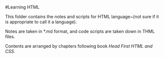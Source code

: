 #Learning HTML

This folder contains the notes and scripts for HTML language~(not sure if it is appropriate to call it a language).

Notes are taken in \*.md format, and code scripts are taken down in THML files.

Contents are arranged by chapters following book <em>Head First HTML and CSS</em>.
